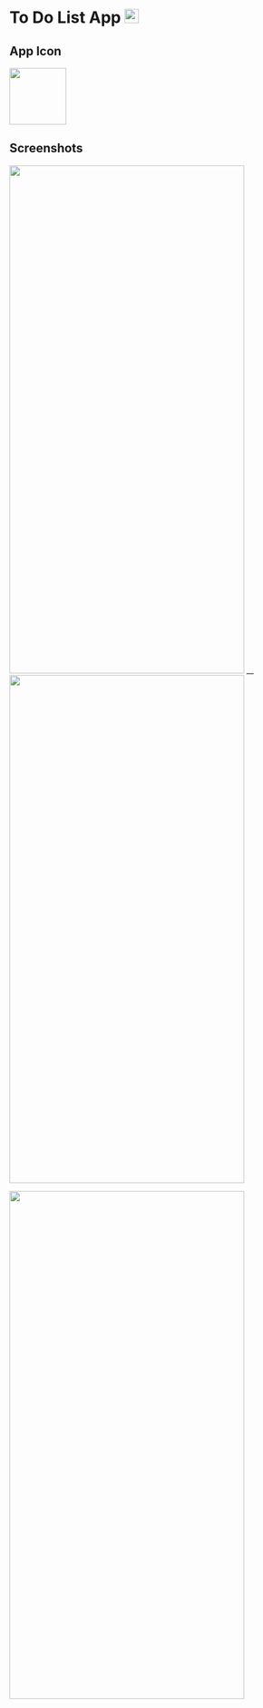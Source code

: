 To Do List App <img src="https://github.com/canberkyasa/IOS-Bootcamp/blob/main/%C3%96dev%207/AppIcon~ios-marketing.png" width="25" height="25">
=============
App Icon
-------------
<img src="https://github.com/canberkyasa/IOS-Bootcamp/blob/main/%C3%96dev%207/AppIcon~ios-marketing.png" width="100" height="100">

Screenshots
------------
<img src="https://github.com/canberkyasa/IOS-Bootcamp/blob/main/%C3%96dev%207/HomePage.png" width="414" height="896">  __  <img src="https://github.com/canberkyasa/IOS-Bootcamp/blob/main/%C3%96dev%207/AddNewTask.png" width="414" height="896">



<img src="https://github.com/canberkyasa/IOS-Bootcamp/blob/main/%C3%96dev%207/UpdateTask.png" width="414" height="896">
